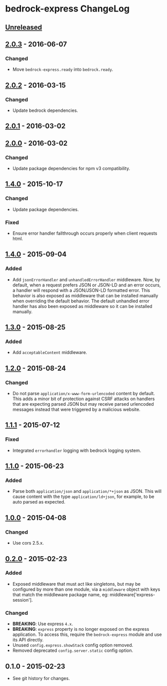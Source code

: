 # bedrock-express ChangeLog

## [Unreleased]

## [2.0.3] - 2016-06-07

### Changed
- Move `bedrock-express.ready` into `bedrock.ready`.

## [2.0.2] - 2016-03-15

### Changed
- Update bedrock dependencies.

## [2.0.1] - 2016-03-02

## [2.0.0] - 2016-03-02

### Changed
- Update package dependencies for npm v3 compatibility.

## [1.4.0] - 2015-10-17

### Changed
- Update package dependencies.

### Fixed
- Ensure error handler fallthrough occurs properly when client requests html.

## [1.4.0] - 2015-09-04

### Added
- Add `jsonErrorHandler` and `unhandledErrorHandler` middleware. Now, by
  default, when a request prefers JSON or JSON-LD and an error occurs,
  a handler will respond with a JSON/JSON-LD formatted error. This behavior
  is also exposed as middleware that can be installed manually when overriding
  the default behavior. The default unhandled error handler has also been
  exposed as middleware so it can be installed manually.

## [1.3.0] - 2015-08-25

### Added
- Add `acceptableContent` middleware.

## [1.2.0] - 2015-08-24

### Changed
- Do not parse `application/x-www-form-urlencoded` content by default. This
  adds a minor bit of protection against CSRF attacks on handlers that are
  expecting parsed JSON but may receive parsed urlencoded messages instead
  that were triggered by a malicious website.

## [1.1.1] - 2015-07-12

### Fixed
- Integrated `errorhandler` logging with bedrock logging system.

## [1.1.0] - 2015-06-23

### Added
- Parse both `application/json` and `application/*+json` as JSON. This will
  cause content with the type `application/ld+json`, for example, to be
  auto parsed as expected.

## [1.0.0] - 2015-04-08

### Changed
- Use cors 2.5.x.

## [0.2.0] - 2015-02-23

### Added
- Exposed middleware that must act like singletons, but may be configured by
more than one module, via a `middleware` object with keys that match the
middleware package name, eg: middleware['express-session'].

### Changed
- **BREAKING**: Use express `4.x`.
- **BREAKING**: `express` property is no longer exposed on the express
application. To access this, require the `bedrock-express` module and use
its API directly.
- Unused `config.express.showStack` config option removed.
- Removed deprecated `config.server.static` config option.

## 0.1.0 - 2015-02-23

- See git history for changes.


[Unreleased]: https://github.com/digitalbazaar/bedrock-express/compare/2.0.3...HEAD
[2.0.3]: https://github.com/digitalbazaar/bedrock-express/compare/2.0.2...2.0.3
[2.0.2]: https://github.com/digitalbazaar/bedrock-express/compare/2.0.1...2.0.2
[2.0.1]: https://github.com/digitalbazaar/bedrock-express/compare/2.0.0...2.0.1
[2.0.0]: https://github.com/digitalbazaar/bedrock-express/compare/1.4.1...2.0.0
[1.4.1]: https://github.com/digitalbazaar/bedrock-express/compare/1.4.0...1.4.1
[1.4.0]: https://github.com/digitalbazaar/bedrock-express/compare/1.3.0...1.4.0
[1.3.0]: https://github.com/digitalbazaar/bedrock-express/compare/1.2.0...1.3.0
[1.2.0]: https://github.com/digitalbazaar/bedrock-express/compare/1.1.1...1.2.0
[1.1.1]: https://github.com/digitalbazaar/bedrock-express/compare/1.1.0...1.1.1
[1.1.0]: https://github.com/digitalbazaar/bedrock-express/compare/1.0.0...1.1.0
[1.0.0]: https://github.com/digitalbazaar/bedrock-express/compare/0.2.0...1.0.0
[0.2.0]: https://github.com/digitalbazaar/bedrock-express/compare/0.1.0...0.2.0
